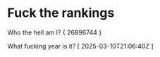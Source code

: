 # Fuck the rankings

Who the hell am I?
{ 26896744 }

What fucking year is it?
[ 2025-03-10T21:06:40Z ]
